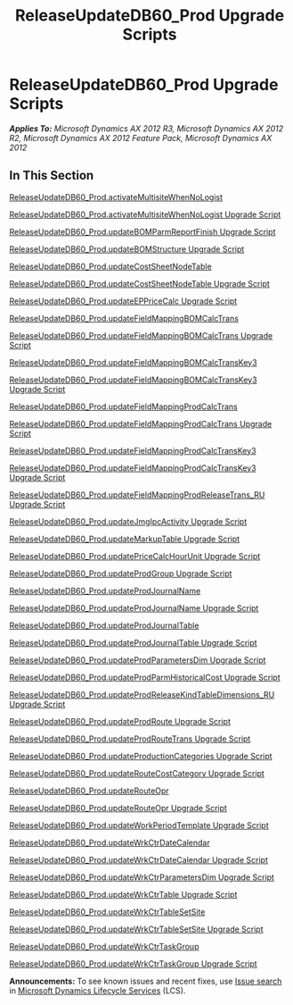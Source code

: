 ﻿---
title: ReleaseUpdateDB60_Prod Upgrade Scripts
TOCTitle: ReleaseUpdateDB60_Prod Upgrade Scripts
ms:assetid: 2220a26d-59d1-4e16-9eae-b0c85fe5c9d5
ms:mtpsurl: https://msdn.microsoft.com/en-us/library/JJ684937(v=AX.60)
ms:contentKeyID: 49707139
ms.date: 05/18/2015
mtps_version: v=AX.60
---

# ReleaseUpdateDB60\_Prod Upgrade Scripts 


_**Applies To:** Microsoft Dynamics AX 2012 R3, Microsoft Dynamics AX 2012 R2, Microsoft Dynamics AX 2012 Feature Pack, Microsoft Dynamics AX 2012_

## In This Section

[ReleaseUpdateDB60\_Prod.activateMultisiteWhenNoLogist](releaseupdatedb60-prod-activatemultisitewhennologist.md)

[ReleaseUpdateDB60\_Prod.activateMultisiteWhenNoLogist Upgrade Script](releaseupdatedb60-prod-activatemultisitewhennologist-upgrade-script.md)

[ReleaseUpdateDB60\_Prod.updateBOMParmReportFinish Upgrade Script](releaseupdatedb60-prod-updatebomparmreportfinish-upgrade-script.md)

[ReleaseUpdateDB60\_Prod.updateBOMStructure Upgrade Script](releaseupdatedb60-prod-updatebomstructure-upgrade-script.md)

[ReleaseUpdateDB60\_Prod.updateCostSheetNodeTable](releaseupdatedb60-prod-updatecostsheetnodetable.md)

[ReleaseUpdateDB60\_Prod.updateCostSheetNodeTable Upgrade Script](releaseupdatedb60-prod-updatecostsheetnodetable-upgrade-script.md)

[ReleaseUpdateDB60\_Prod.updateEPPriceCalc Upgrade Script](releaseupdatedb60-prod-updateeppricecalc-upgrade-script.md)

[ReleaseUpdateDB60\_Prod.updateFieldMappingBOMCalcTrans](releaseupdatedb60-prod-updatefieldmappingbomcalctrans.md)

[ReleaseUpdateDB60\_Prod.updateFieldMappingBOMCalcTrans Upgrade Script](releaseupdatedb60-prod-updatefieldmappingbomcalctrans-upgrade-script.md)

[ReleaseUpdateDB60\_Prod.updateFieldMappingBOMCalcTransKey3](releaseupdatedb60-prod-updatefieldmappingbomcalctranskey3.md)

[ReleaseUpdateDB60\_Prod.updateFieldMappingBOMCalcTransKey3 Upgrade Script](releaseupdatedb60-prod-updatefieldmappingbomcalctranskey3-upgrade-script.md)

[ReleaseUpdateDB60\_Prod.updateFieldMappingProdCalcTrans](releaseupdatedb60-prod-updatefieldmappingprodcalctrans.md)

[ReleaseUpdateDB60\_Prod.updateFieldMappingProdCalcTrans Upgrade Script](releaseupdatedb60-prod-updatefieldmappingprodcalctrans-upgrade-script.md)

[ReleaseUpdateDB60\_Prod.updateFieldMappingProdCalcTransKey3](releaseupdatedb60-prod-updatefieldmappingprodcalctranskey3.md)

[ReleaseUpdateDB60\_Prod.updateFieldMappingProdCalcTransKey3 Upgrade Script](releaseupdatedb60-prod-updatefieldmappingprodcalctranskey3-upgrade-script.md)

[ReleaseUpdateDB60\_Prod.updateFieldMappingProdReleaseTrans\_RU Upgrade Script](releaseupdatedb60-prod-updatefieldmappingprodreleasetrans-ru-upgrade-script.md)

[ReleaseUpdateDB60\_Prod.updateJmgIpcActivity Upgrade Script](releaseupdatedb60-prod-updatejmgipcactivity-upgrade-script.md)

[ReleaseUpdateDB60\_Prod.updateMarkupTable Upgrade Script](releaseupdatedb60-prod-updatemarkuptable-upgrade-script.md)

[ReleaseUpdateDB60\_Prod.updatePriceCalcHourUnit Upgrade Script](releaseupdatedb60-prod-updatepricecalchourunit-upgrade-script.md)

[ReleaseUpdateDB60\_Prod.updateProdGroup Upgrade Script](releaseupdatedb60-prod-updateprodgroup-upgrade-script.md)

[ReleaseUpdateDB60\_Prod.updateProdJournalName](releaseupdatedb60-prod-updateprodjournalname.md)

[ReleaseUpdateDB60\_Prod.updateProdJournalName Upgrade Script](releaseupdatedb60-prod-updateprodjournalname-upgrade-script.md)

[ReleaseUpdateDB60\_Prod.updateProdJournalTable](releaseupdatedb60-prod-updateprodjournaltable.md)

[ReleaseUpdateDB60\_Prod.updateProdJournalTable Upgrade Script](releaseupdatedb60-prod-updateprodjournaltable-upgrade-script.md)

[ReleaseUpdateDB60\_Prod.updateProdParametersDim Upgrade Script](releaseupdatedb60-prod-updateprodparametersdim-upgrade-script.md)

[ReleaseUpdateDB60\_Prod.updateProdParmHistoricalCost Upgrade Script](releaseupdatedb60-prod-updateprodparmhistoricalcost-upgrade-script.md)

[ReleaseUpdateDB60\_Prod.updateProdReleaseKindTableDimensions\_RU Upgrade Script](releaseupdatedb60-prod-updateprodreleasekindtabledimensions-ru-upgrade-script.md)

[ReleaseUpdateDB60\_Prod.updateProdRoute Upgrade Script](releaseupdatedb60-prod-updateprodroute-upgrade-script.md)

[ReleaseUpdateDB60\_Prod.updateProdRouteTrans Upgrade Script](releaseupdatedb60-prod-updateprodroutetrans-upgrade-script.md)

[ReleaseUpdateDB60\_Prod.updateProductionCategories Upgrade Script](releaseupdatedb60-prod-updateproductioncategories-upgrade-script.md)

[ReleaseUpdateDB60\_Prod.updateRouteCostCategory Upgrade Script](releaseupdatedb60-prod-updateroutecostcategory-upgrade-script.md)

[ReleaseUpdateDB60\_Prod.updateRouteOpr](releaseupdatedb60-prod-updaterouteopr.md)

[ReleaseUpdateDB60\_Prod.updateRouteOpr Upgrade Script](releaseupdatedb60-prod-updaterouteopr-upgrade-script.md)

[ReleaseUpdateDB60\_Prod.updateWorkPeriodTemplate Upgrade Script](releaseupdatedb60-prod-updateworkperiodtemplate-upgrade-script.md)

[ReleaseUpdateDB60\_Prod.updateWrkCtrDateCalendar](releaseupdatedb60-prod-updatewrkctrdatecalendar.md)

[ReleaseUpdateDB60\_Prod.updateWrkCtrDateCalendar Upgrade Script](releaseupdatedb60-prod-updatewrkctrdatecalendar-upgrade-script.md)

[ReleaseUpdateDB60\_Prod.updateWrkCtrParametersDim Upgrade Script](releaseupdatedb60-prod-updatewrkctrparametersdim-upgrade-script.md)

[ReleaseUpdateDB60\_Prod.updateWrkCtrTable Upgrade Script](releaseupdatedb60-prod-updatewrkctrtable-upgrade-script.md)

[ReleaseUpdateDB60\_Prod.updateWrkCtrTableSetSite](releaseupdatedb60-prod-updatewrkctrtablesetsite.md)

[ReleaseUpdateDB60\_Prod.updateWrkCtrTableSetSite Upgrade Script](releaseupdatedb60-prod-updatewrkctrtablesetsite-upgrade-script.md)

[ReleaseUpdateDB60\_Prod.updateWrkCtrTaskGroup](releaseupdatedb60-prod-updatewrkctrtaskgroup.md)

[ReleaseUpdateDB60\_Prod.updateWrkCtrTaskGroup Upgrade Script](releaseupdatedb60-prod-updatewrkctrtaskgroup-upgrade-script.md)

  
**Announcements:** To see known issues and recent fixes, use [Issue search](http://go.microsoft.com/fwlink/?linkid=389258) in [Microsoft Dynamics Lifecycle Services](http://go.microsoft.com/fwlink/?linkid=306505) (LCS).

